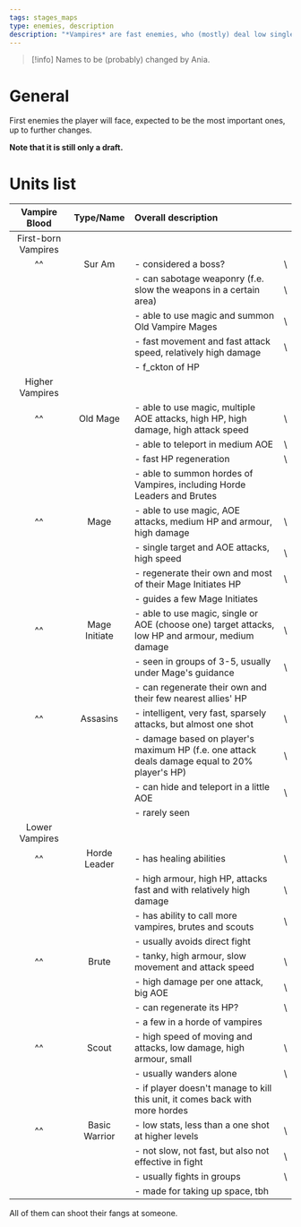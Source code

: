 ```yaml
---
tags: stages_maps
type: enemies, description
description: "*Vampires* are fast enemies, who (mostly) deal low single target damage, but its frequency is pretty high."
---
```


>[!info] Names to be (probably) changed by Ania.

# General

First enemies the player will face, expected to be the most important ones, up to further changes.

**Note that it is still only a draft.**


# Units list


|  **Vampire Blood**  | **Type/Name** | **Overall description**                                                                          |     |
| :-----------------: | :-----------: | :----------------------------------------------------------------------------------------------- | --- |
| First-born Vampires |               |                                                                                                  |     |
|         ^^          |    Sur Am     | - considered a boss?                                                                             | \   |
|                     |               | - can sabotage weaponry (f.e. slow the weapons in a certain area)                                | \   |
|                     |               | - able to use magic and summon Old Vampire Mages                                                 | \   |
|                     |               | - fast movement and fast attack speed, relatively high damage                                    | \   |
|                     |               | - f_ckton of HP                                                                                  |     |
|   Higher Vampires   |               |                                                                                                  |     |
|         ^^          |   Old Mage    | - able to use magic, multiple AOE attacks, high HP, high damage, high attack speed               | \   |
|                     |               | - able to teleport in medium AOE                                                                 | \   |
|                     |               | - fast HP regeneration                                                                           | \   |
|                     |               | - able to summon hordes of Vampires, including Horde Leaders and Brutes                          |     |
|         ^^          |     Mage      | - able to use magic, AOE attacks, medium HP and armour, high damage                              | \   |
|                     |               | - single target and AOE attacks, high speed                                                      | \   |
|                     |               | - regenerate their own and most of their Mage Initiates HP                                       | \   |
|                     |               | - guides a few Mage Initiates                                                                    |     |
|         ^^          | Mage Initiate | - able to use magic, single or AOE (choose one) target attacks, low HP and armour, medium damage | \   |
|                     |               | - seen in groups of 3-5, usually under Mage's guidance                                           | \   |
|                     |               | - can regenerate their own and their few nearest allies' HP                                      |     |
|         ^^          |   Assasins    | - intelligent, very fast, sparsely attacks, but almost one shot                                  | \   |
|                     |               | - damage based on player's maximum HP (f.e. one attack deals damage equal to 20% player's HP)    | \   |
|                     |               | - can hide and teleport in a little AOE                                                          | \   |
|                     |               | - rarely seen                                                                                    |     |
|   Lower Vampires    |               |                                                                                                  |     |
|         ^^          | Horde Leader  | - has healing abilities                                                                          | \   |
|                     |               | - high armour, high HP, attacks fast and with relatively high damage                             | \   |
|                     |               | - has ability to call more vampires, brutes and scouts                                           | \   |
|                     |               | - usually avoids direct fight                                                                    |     |
|         ^^          |     Brute     | - tanky, high armour, slow movement and attack speed                                             | \   |
|                     |               | - high damage per one attack, big AOE                                                            | \   |
|                     |               | - can regenerate its HP?                                                                         | \   |
|                     |               | - a few in a horde of vampires                                                                   |     |
|         ^^          |     Scout     | - high speed of moving and attacks, low damage, high armour, small                               | \   |
|                     |               | - usually wanders alone                                                                          | \   |
|                     |               | - if player doesn't manage to kill this unit, it comes back with more hordes                     |     |
|         ^^          | Basic Warrior | - low stats, less than a one shot at higher levels                                               | \   |
|                     |               | - not slow, not fast, but also not effective in fight                                            | \   |
|                     |               | - usually fights in groups                                                                       | \   |
|                     |               | - made for taking up space, tbh                                                                  |     |
All of them can shoot their fangs at someone.